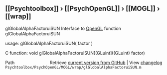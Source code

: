## [[Psychtoolbox]] &#8250; [[PsychOpenGL]] &#8250; [[MOGL]] &#8250; [[wrap]]

glGlobalAlphaFactoruiSUN  Interface to [OpenGL](OpenGL) function glGlobalAlphaFactoruiSUN  
  
usage:  glGlobalAlphaFactoruiSUN( factor )  
  
C function:  void glGlobalAlphaFactoruiSUN[(GLuint]((GLuint) factor)  




<div class="code_header" style="text-align:right;">
  <span style="float:left;">Path&nbsp;&nbsp;</span> <span class="counter">Retrieve <a href=
  "https://raw.github.com/Psychtoolbox-3/Psychtoolbox-3/beta/Psychtoolbox/PsychOpenGL/MOGL/wrap/glGlobalAlphaFactoruiSUN.m">current version from GitHub</a> | View <a href=
  "https://github.com/Psychtoolbox-3/Psychtoolbox-3/commits/beta/Psychtoolbox/PsychOpenGL/MOGL/wrap/glGlobalAlphaFactoruiSUN.m">changelog</a></span>
</div>
<div class="code">
  <code>Psychtoolbox/PsychOpenGL/MOGL/wrap/glGlobalAlphaFactoruiSUN.m</code>
</div>

